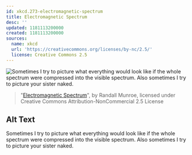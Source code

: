 ```yaml
---
id: xkcd.273-electromagnetic-spectrum
title: Electromagnetic Spectrum
desc: ''
updated: 1181113200000
created: 1181113200000
sources:
  name: xkcd
  url: 'https://creativecommons.org/licenses/by-nc/2.5/'
  license: Creative Commons 2.5
---
```

![Sometimes I try to picture what everything would look like if the whole spectrum were compressed into the visible spectrum.  Also sometimes I try to picture your sister naked.](https://imgs.xkcd.com/comics/electromagnetic_spectrum_small.png)
> "[Electromagnetic Spectrum](https://xkcd.com/273/)", by Randall Munroe, licensed under Creative Commons Attribution-NonCommercial 2.5 License

## Alt Text
Sometimes I try to picture what everything would look like if the whole spectrum were compressed into the visible spectrum.  Also sometimes I try to picture your sister naked.
